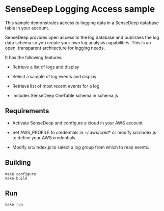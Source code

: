 SenseDeep Logging Access sample
===

This sample demonstrates access to logging data in a SenseDeep database table in your account.

SenseDeep provides open access to the log database and publishes the log data schema
so you create your own log analysis capabilities. This is an open, transparent architecture
for logging needs.

It has the following features:

* Retrieve a list of logs and display

* Select a sample of log events and display

* Retrieve list of most recent events for a log

* Includes SenseDeep OneTable schema in schema.js

## Requirements

* Activate SenseDeep and configure a cloud in your AWS account

* Set AWS_PROFILE to credentials in ~/.aws/cred* or modify src/index.js to
    define your AWS credentials.

* Modify src/index.js to select a log group from which to read events.

## Building

```
make configure
make build
```

## Run

```
make run
```
